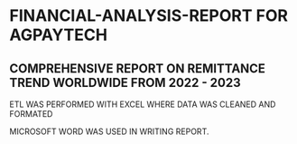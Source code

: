 # FINANCIAL-ANALYSIS-REPORT FOR AGPAYTECH
## COMPREHENSIVE REPORT ON REMITTANCE TREND WORLDWIDE FROM 2022 - 2023

ETL WAS PERFORMED WITH EXCEL WHERE DATA WAS CLEANED AND FORMATED

MICROSOFT WORD WAS USED IN WRITING REPORT.
